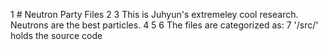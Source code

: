  1 # Neutron Party Files
 2
 3 This is Juhyun's extremeley cool research. Neutrons are the best particles. 
 4
 5 
 6 The files are categorized as: 
 7 '/src/' holds the source code 

